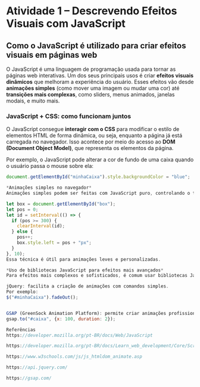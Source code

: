 # Atividade 1 – Descrevendo Efeitos Visuais com JavaScript

## Como o JavaScript é utilizado para criar efeitos visuais em páginas web

O JavaScript é uma linguagem de programação usada para tornar as páginas web interativas. Um dos seus principais usos é criar **efeitos visuais dinâmicos** que melhoram a experiência do usuário. Esses efeitos vão desde **animações simples** (como mover uma imagem ou mudar uma cor) até **transições mais complexas**, como sliders, menus animados, janelas modais, e muito mais.

### JavaScript + CSS: como funcionam juntos

O JavaScript consegue **interagir com o CSS** para modificar o estilo de elementos HTML de forma dinâmica, ou seja, enquanto a página já está carregada no navegador. Isso acontece por meio do acesso ao **DOM (Document Object Model)**, que representa os elementos da página.

Por exemplo, o JavaScript pode alterar a cor de fundo de uma caixa quando o usuário passa o mouse sobre ela:

```javascript
document.getElementById("minhaCaixa").style.backgroundColor = "blue";

*Animações simples no navegador*
Animações simples podem ser feitas com JavaScript puro, controlando o tempo e o estilo dos elementos com funções como setInterval, setTimeout e requestAnimationFrame. Um exemplo seria mover um quadrado para a direita gradualmente:

let box = document.getElementById("box");
let pos = 0;
let id = setInterval(() => {
  if (pos >= 300) {
    clearInterval(id);
  } else {
    pos++;
    box.style.left = pos + "px";
  }
}, 10);
Essa técnica é útil para animações leves e personalizadas.

*Uso de bibliotecas JavaScript para efeitos mais avançados*
Para efeitos mais complexos e sofisticados, é comum usar bibliotecas JavaScript, como:

jQuery: facilita a criação de animações com comandos simples.
Por exemplo:
$("#minhaCaixa").fadeOut();


GSAP (GreenSock Animation Platform): permite criar animações profissionais com ótimo desempenho. Exemplo:
gsap.to("#caixa", {x: 100, duration: 2});

Referências
https://developer.mozilla.org/pt-BR/docs/Web/JavaScript

https://developer.mozilla.org/pt-BR/docs/Learn_web_development/Core/Scripting/DOM_scripting

https://www.w3schools.com/js/js_htmldom_animate.asp

https://api.jquery.com/

https://gsap.com/
